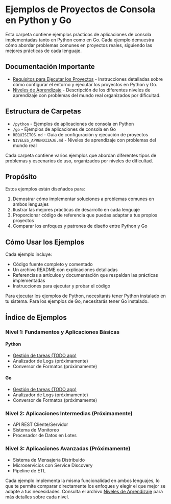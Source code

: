 # Ejemplos de Proyectos de Consola en Python y Go

Esta carpeta contiene ejemplos prácticos de aplicaciones de consola implementadas tanto en Python como en Go. Cada ejemplo demuestra cómo abordar problemas comunes en proyectos reales, siguiendo las mejores prácticas de cada lenguaje.

## Documentación Importante

- [Requisitos para Ejecutar los Proyectos](./REQUISITOS.md) - Instrucciones detalladas sobre cómo configurar el entorno y ejecutar los proyectos en Python y Go.
- [Niveles de Aprendizaje](./NIVELES_APRENDIZAJE.md) - Descripción de los diferentes niveles de aprendizaje con problemas del mundo real organizados por dificultad.

## Estructura de Carpetas

- `/python` - Ejemplos de aplicaciones de consola en Python
- `/go` - Ejemplos de aplicaciones de consola en Go
- `REQUISITOS.md` - Guía de configuración y ejecución de proyectos
- `NIVELES_APRENDIZAJE.md` - Niveles de aprendizaje con problemas del mundo real

Cada carpeta contiene varios ejemplos que abordan diferentes tipos de problemas y escenarios de uso, organizados por niveles de dificultad.

## Propósito

Estos ejemplos están diseñados para:

1. Demostrar cómo implementar soluciones a problemas comunes en ambos lenguajes
2. Ilustrar las mejores prácticas de desarrollo en cada lenguaje
3. Proporcionar código de referencia que puedas adaptar a tus propios proyectos
4. Comparar los enfoques y patrones de diseño entre Python y Go

## Cómo Usar los Ejemplos

Cada ejemplo incluye:

- Código fuente completo y comentado
- Un archivo README con explicaciones detalladas
- Referencias a artículos y documentación que respaldan las prácticas implementadas
- Instrucciones para ejecutar y probar el código

Para ejecutar los ejemplos de Python, necesitarás tener Python instalado en tu sistema. Para los ejemplos de Go, necesitarás tener Go instalado.

## Índice de Ejemplos

### Nivel 1: Fundamentos y Aplicaciones Básicas

#### Python
- [Gestión de tareas (TODO app)](./python/todo_app/)
- Analizador de Logs (próximamente)
- Conversor de Formatos (próximamente)

#### Go
- [Gestión de tareas (TODO app)](./go/todo_app/)
- Analizador de Logs (próximamente)
- Conversor de Formatos (próximamente)

### Nivel 2: Aplicaciones Intermedias (Próximamente)

- API REST Cliente/Servidor
- Sistema de Monitoreo
- Procesador de Datos en Lotes

### Nivel 3: Aplicaciones Avanzadas (Próximamente)

- Sistema de Mensajería Distribuido
- Microservicios con Service Discovery
- Pipeline de ETL

Cada ejemplo implementa la misma funcionalidad en ambos lenguajes, lo que te permite comparar directamente los enfoques y elegir el que mejor se adapte a tus necesidades. Consulta el archivo [Niveles de Aprendizaje](./NIVELES_APRENDIZAJE.md) para más detalles sobre cada nivel.